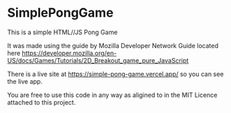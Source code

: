 # SimplePongGame
This is a simple HTML//JS Pong Game

It was made using the guide by Mozilla Developer Network Guide located here https://developer.mozilla.org/en-US/docs/Games/Tutorials/2D_Breakout_game_pure_JavaScript

There is a live site at https://simple-pong-game.vercel.app/ so you can see the live app.

You are free to use this code in any way as aligined to in the MIT Licence attached to this project.
